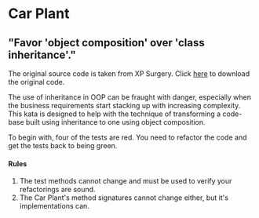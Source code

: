 # Car Plant 

## "Favor 'object composition' over 'class inheritance'."

The original source code is taken from XP Surgery. Click [here](http://bit.ly/xpsurgery-car-plant-zip) to download the original code.

The use of inheritance in OOP can be fraught with danger, especially when the business requirements start stacking up with increasing complexity. This kata is designed to help with the technique of transforming a code-base built using inheritance to one using object composition.

To begin with, four of the tests are red. You need to refactor the code and get the tests back to being green.

#### Rules
1. The test methods cannot change and must be used to verify your refactorings are sound.
2. The Car Plant's method signatures cannot change either, but it's implementations can.
